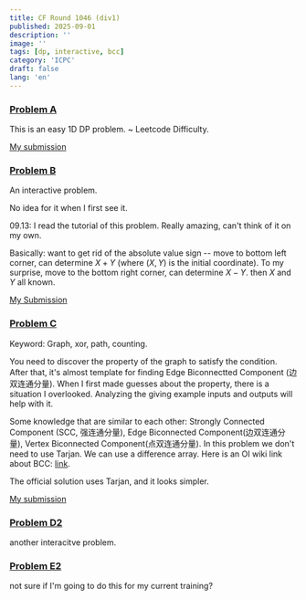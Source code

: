 ```yaml
---
title: CF Round 1046 (div1)
published: 2025-09-01
description: ''
image: ''
tags: [dp, interactive, bcc]
category: 'ICPC'
draft: false 
lang: 'en'
---
```


### [Problem A](https://codeforces.com/problemset/problem/2135/A)

This is an easy 1D DP problem. ~ Leetcode Difficulty. 

[My submission](https://codeforces.com/contest/2135/submission/336458136)

### [Problem B](https://codeforces.com/problemset/problem/2135/B)

An interactive problem. 

No idea for it when I first see it. 

09.13: I read the tutorial of this problem. Really amazing, can't think of it on my own. 

Basically: want to get rid of the absolute value sign -- move to bottom left corner, can determine $X+Y$ (where $(X, Y)$ is the initial coordinate). To my surprise, move to the bottom right corner, can determine $X-Y$. then $X$ and $Y$ all known. 

[My Submission](https://codeforces.com/contest/2135/submission/338659880)

### [Problem C](https://codeforces.com/problemset/problem/2135/B)

Keyword: Graph, xor, path, counting. 

You need to discover the property of the graph to satisfy the condition. After that, it's almost template for finding Edge Biconnectted Component (边双连通分量). When I first made guesses about the property, there is a situation I overlooked. Analyzing the giving example inputs and outputs will help with it. 

Some knowledge that are similar to each other: Strongly Connected Component (SCC, 强连通分量), Edge Biconnected Component(边双连通分量), Vertex Biconnected Component(点双连通分量). In this problem we don't need to use Tarjan. We can use a difference array. Here is an OI wiki link about BCC: [link](https://oi-wiki.org/graph/bcc/).

The official solution uses Tarjan, and it looks simpler.

[My submission](https://codeforces.com/contest/2029/submission/290767326)

### [Problem D2](https://codeforces.com/problemset/problem/2135/D2)

another interacitve problem. 

### [Problem E2](https://codeforces.com/problemset/problem/2135/E2)

not sure if I'm going to do this for my current training?